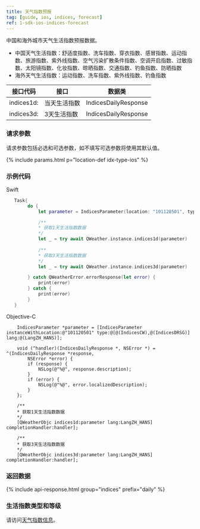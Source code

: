 ```yaml
---
title: 天气指数预报
tag: [guide, ios, indices, forecast]
ref: 1-sdk-ios-indices-forecast
---
```


中国和海外城市天气生活指数预报数据。

- 中国天气生活指数：舒适度指数、洗车指数、穿衣指数、感冒指数、运动指数、旅游指数、紫外线指数、空气污染扩散条件指数、空调开启指数、过敏指数、太阳镜指数、化妆指数、晾晒指数、交通指数、钓鱼指数、防晒指数
- 海外天气生活指数：运动指数、洗车指数、紫外线指数、钓鱼指数

| 接口代码    | 接口         | 数据类           |
| ---------- | ------------ | --------------- |
| indices1d: | 当天生活指数   | IndicesDailyResponse |
| indices3d: | 3天生活指数    | IndicesDailyResponse |

### 请求参数

请求参数包括必选和可选参数，如不填写可选参数将使用其默认值。

{% include params.html p="location-def idx-type-ios" %}

### 示例代码

Swift

```swift
   Task{
        do {
            let parameter = IndicesParameter(location: "101120501", type: [.CW,.DRSG])

            /**
            * 获取1天生活指数数据
            */
            let _ = try await QWeather.instance.indices1d(parameter)
            
            /**
            * 获取3天生活指数数据
            */
            let _ = try await QWeather.instance.indices3d(parameter)

        } catch QWeatherError.errorResponse(let error) {
            print(error)
        } catch {
            print(error)
        }
   }
```

Objective-C

```objc
    IndicesParameter *parameter = [IndicesParameter instanceWithLocation:@"101120501" type:@[@(IndicesCW),@(IndicesDRSG)] lang:@(LangZH_HANS)];

    void (^handler)(IndicesDailyResponse *, NSError *) = ^(IndicesDailyResponse *response,
        NSError *error) {
        if (response) {
            NSLog(@"%@", response.description);
        }
        if (error) {
            NSLog(@"%@", error.localizedDescription);
        }
    };
    
    /**
    * 获取1天生活指数数据
    */
    [QWeatherObjc indices1d:parameter lang:LangZH_HANS] completionHandler:handler];

    /**
    * 获取3天生活指数数据
    */
    [QWeatherObjc indices3d:parameter lang:LangZH_HANS] completionHandler:handler];
```

### 返回数据

{% include api-response.html group="indices" prefix="daily" %}

### 生活指数类型和等级

请访问[天气指数信息](/docs/resource/indices-info/)。

